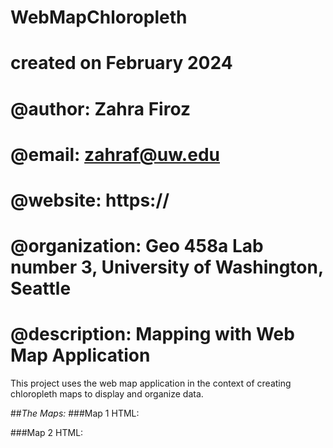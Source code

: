 # WebMapChloropleth
# created on February 2024
# @author:          Zahra Firoz
# @email:           zahraf@uw.edu
# @website:         https://
# @organization:    Geo 458a Lab number 3, University of Washington, Seattle
# @description:     Mapping with Web Map Application

This project uses the web map application in the context of creating chloropleth maps to display and organize data. 

##*The Maps:*
###Map 1 HTML:

###Map 2 HTML:
